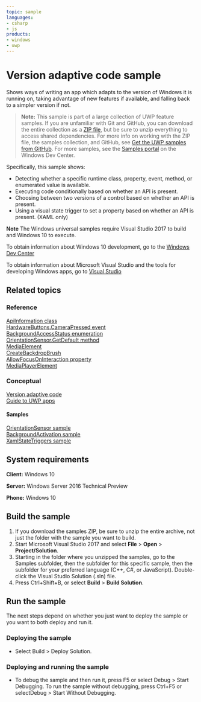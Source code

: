 ```yaml
---
topic: sample
languages:
- csharp
- js
products:
- windows
- uwp
---
```


<!---
  category: PlatformArchitecture
  samplefwlink: http://go.microsoft.com/fwlink/p/?LinkId=808663
-->

# Version adaptive code sample

Shows ways of writing an app which
adapts to the version of Windows it is running on,
taking advantage of new features if available,
and falling back to a simpler version if not.

> **Note:** This sample is part of a large collection of UWP feature samples. 
> If you are unfamiliar with Git and GitHub, you can download the entire collection as a 
> [ZIP file](https://github.com/Microsoft/Windows-universal-samples/archive/master.zip), but be 
> sure to unzip everything to access shared dependencies. For more info on working with the ZIP file, 
> the samples collection, and GitHub, see [Get the UWP samples from GitHub](https://aka.ms/ovu2uq). 
> For more samples, see the [Samples portal](https://aka.ms/winsamples) on the Windows Dev Center. 

Specifically, this sample shows:

- Detecting whether a specific runtime class, property, event, method, or enumerated value is available.
- Executing code conditionally based on whether an API is present.
- Choosing between two versions of a control based on whether an API is present.
- Using a visual state trigger to set a property based on whether an API is present. (XAML only)

**Note** The Windows universal samples require Visual Studio 2017 to build and Windows 10 to execute.

To obtain information about Windows 10 development, go to the [Windows Dev Center](http://go.microsoft.com/fwlink/?LinkID=532421)

To obtain information about Microsoft Visual Studio and the tools for developing Windows apps, go to [Visual Studio](http://go.microsoft.com/fwlink/?LinkID=532422)

## Related topics

### Reference

[ApiInformation class](https://msdn.microsoft.com/library/windows/apps/windows.foundation.metadata.apiinformation.aspx)  
[HardwareButtons.CameraPressed event](https://msdn.microsoft.com/library/windows/apps/windows.phone.ui.input.hardwarebuttons.camerapressed.aspx)  
[BackgroundAccessStatus enumeration](https://msdn.microsoft.com/library/windows/apps/windows.applicationmodel.background.backgroundaccessstatus.aspx)  
[OrientationSensor.GetDefault method](https://msdn.microsoft.com/library/windows/apps/windows.devices.sensors.orientationSensor.getdefault.aspx)  
[MediaElement](https://msdn.microsoft.com/library/windows/apps/windows.ui.xaml.controls.mediaelement.aspx)  
[CreateBackdropBrush](https://msdn.microsoft.com/library/windows/apps/windows.ui.composition.compositor.createbackdropbrush.aspx)  
[AllowFocusOnInteraction property](https://msdn.microsoft.com/library/windows/apps/windows.ui.xaml.controls.primitives.flyoutbase.allowfocusoninteraction.aspx)  
[MediaPlayerElement](https://msdn.microsoft.com/library/windows/apps/windows.ui.xaml.controls.mediaplayerelement.aspx)  

### Conceptual

[Version adaptive code](https://msdn.microsoft.com/windows/uwp/debug-test-perf/version-adaptive-code)  
[Guide to UWP apps](https://msdn.microsoft.com/windows/uwp/get-started/universal-application-platform-guide)  

#### Samples

[OrientationSensor sample](/Samples/OrientationSensor)  
[BackgroundActivation sample](/Samples/BackgroundActivation)  
[XamlStateTriggers sample](/Samples/XamlStateTriggers)  

## System requirements

**Client:** Windows 10

**Server:** Windows Server 2016 Technical Preview

**Phone:** Windows 10

## Build the sample

1. If you download the samples ZIP, be sure to unzip the entire archive, not just the folder with the sample you want to build.
2. Start Microsoft Visual Studio 2017 and select **File** \> **Open** \> **Project/Solution**.
3. Starting in the folder where you unzipped the samples, go to the Samples subfolder, then the subfolder for this specific sample, then the subfolder for your preferred language (C++, C#, or JavaScript). Double-click the Visual Studio Solution (.sln) file.
4. Press Ctrl+Shift+B, or select **Build** \> **Build Solution**.

## Run the sample

The next steps depend on whether you just want to deploy the sample or you want to both deploy and run it.

### Deploying the sample

- Select Build > Deploy Solution.

### Deploying and running the sample

- To debug the sample and then run it, press F5 or select Debug >  Start Debugging. To run the sample without debugging, press Ctrl+F5 or selectDebug > Start Without Debugging.
